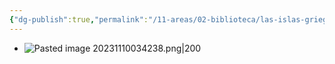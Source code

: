 ```yaml
---
{"dg-publish":true,"permalink":"/11-areas/02-biblioteca/las-islas-griegas/","noteIcon":""}
---
```


-  ![Pasted image 20231110034238.png|200](/img/user/11%20%C3%81reas%20%E2%9A%99/02%20Biblioteca/%F0%9F%92%BE%20Adjuntos/Pasted%20image%2020231110034238.png)
